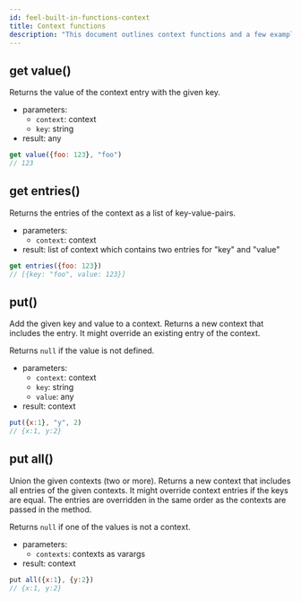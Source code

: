 ```yaml
---
id: feel-built-in-functions-context
title: Context functions
description: "This document outlines context functions and a few examples."
---
```


## get value()

Returns the value of the context entry with the given key.

- parameters:
  - `context`: context
  - `key`: string
- result: any

```js
get value({foo: 123}, "foo") 
// 123
```

## get entries()

Returns the entries of the context as a list of key-value-pairs.

- parameters:
  - `context`: context
- result: list of context which contains two entries for "key" and "value"

```js
get entries({foo: 123})
// [{key: "foo", value: 123}]
```

## put()

Add the given key and value to a context. Returns a new context that includes the entry. It might override an existing entry of the context.

Returns `null` if the value is not defined.

- parameters:
  - `context`: context
  - `key`: string
  - `value`: any
- result: context

```js
put({x:1}, "y", 2)
// {x:1, y:2}
```

## put all()

Union the given contexts (two or more). Returns a new context that includes all entries of the given contexts. It might override context entries if the keys are equal. The entries are overridden in the same order as the contexts are passed in the method.

Returns `null` if one of the values is not a context.

- parameters:
  - `contexts`: contexts as varargs
- result: context

```js
put all({x:1}, {y:2})
// {x:1, y:2}
```
